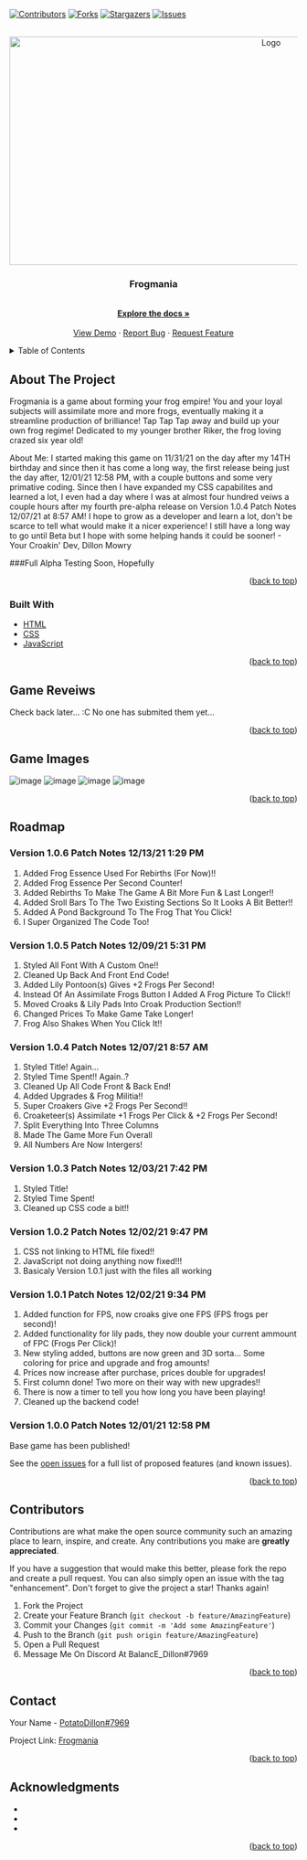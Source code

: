 <div id="top"></div>
<!--
*** Thanks for checking out the Best-README-Template. If you have a suggestion
*** that would make this better, please fork the repo and create a pull request
*** or simply open an issue with the tag "enhancement".
*** Don't forget to give the project a star!
*** Thanks again! Now go create something AMAZING! :D
-->



<!-- PROJECT SHIELDS -->
<!--
*** I'm using markdown "reference style" links for readability.
*** Reference links are enclosed in brackets [ ] instead of parentheses ( ).
*** See the bottom of this document for the declaration of the reference variables
*** for contributors-url, forks-url, etc. This is an optional, concise syntax you may use.
*** https://www.markdownguide.org/basic-syntax/#reference-style-links
-->
[![Contributors][contributors-shield]][contributors-url]
[![Forks][forks-shield]][forks-url]
[![Stargazers][stars-shield]][stars-url]
[![Issues][issues-shield]][issues-url]



<!-- PROJECT LOGO -->
<br/>
<div align="center">
  <a href="https://github.com/DillonM07/Frogmania">
    <img src="https://images-ext-2.discordapp.net/external/Z7Om6fkTCVpn0VXk_q7oM0vnoHdX2VqhVnpb2_wgtc8/https/repository-images.githubusercontent.com/433945027/72500eb0-c0c6-4494-a7bf-78e74b32e149?width=500&height=250" alt="Logo" width="900" height="400">
  </a>

<h3 align="center">Frogmania</h3>

  <p align="center">
    <br/>
    <a href="https://github.com/DillonM07/Frogmania"><strong>Explore the docs »</strong></a>
    <br/>
    <br/>
    <a href="https://dillonm07.github.io/Frogmania/">View Demo</a>
    ·
    <a href="https://github.com/DillonM07/Frogmania/issues">Report Bug</a>
    ·
    <a href="https://github.com/DillonM07/Frogmania/issues">Request Feature</a>
  </p>
</div>



<!-- TABLE OF CONTENTS -->
<details>
  <summary>Table of Contents</summary>
  <ol>
    <li>
      <a href="#about-the-project">About The Project</a>
      <ul>
        <li><a href="#built-with">Built With</a></li>
      </ul>
      <ul>
        <li><a href="#installation">Game Reveiws</a></li>
      </ul>
    </li>
    <li><a href="#usage">Contributors</a></li>
    <li><a href="#roadmap">Roadmap</a></li>
    <li><a href="#contributing">How To Contribute</a></li>
    <li><a href="#contact">Discord Server & ID</a></li>
    <li><a href="#acknowledgments">Acknowledgments</a></li>
  </ol>
</details>



<!-- ABOUT THE PROJECT -->
## About The Project



Frogmania is a game about forming your frog empire! You and your loyal subjects will assimilate more and more frogs, eventually making it a streamline production of brilliance! Tap Tap Tap away and build up your own frog regime! Dedicated to my younger brother Riker, the frog loving crazed six year old!

About Me:
I started making this game on 11/31/21 on the day after my 14TH birthday and since then it has come a long way, the first release being just the day after, 12/01/21 12:58 PM, with a couple buttons and some very primative coding. Since then I have expanded my CSS capabilites and learned a lot, I even had a day where I was at almost four hundred veiws a couple hours after my fourth pre-alpha release on Version 1.0.4 Patch Notes 12/07/21 at 8:57 AM! I hope to grow as a developer and learn a lot, don't be scarce to tell what would make it a nicer experience! I still have a long way to go until Beta but I hope with some helping hands it could be sooner! - Your Croakin' Dev, Dillon Mowry

###Full Alpha Testing Soon, Hopefully

<p align="right">(<a href="#top">back to top</a>)</p>



### Built With

* [HTML](https://developer.mozilla.org/en-US/docs/Web/HTML)
* [CSS](https://developer.mozilla.org/en-US/docs/Web/CSS)
* [JavaScript](https://www.javascript.com/)

<p align="right">(<a href="#top">back to top</a>)</p>



<!-- GETTING STARTED -->
## Game Reveiws

Check back later... :C No one has submited them yet... 



<p align="right">(<a href="#top">back to top</a>)</p>



<!-- USAGE EXAMPLES -->
## Game Images
![image](https://user-images.githubusercontent.com/94626062/148658413-09204541-020d-4721-9694-ab0cf406ea21.png)
![image](https://user-images.githubusercontent.com/94626062/148658512-355c0ac5-f41b-40c5-b334-d2b455eba544.png)
![image](https://user-images.githubusercontent.com/94626062/148658544-53dac66e-b9b3-41ac-8050-3400a890743e.png)
![image](https://user-images.githubusercontent.com/94626062/148658427-3249ecee-bc83-4cd5-a3ec-9a52f2baf3bc.png)


<p align="right">(<a href="#top">back to top</a>)</p>



<!-- ROADMAP -->
## Roadmap

### Version 1.0.6 Patch Notes 12/13/21 1:29 PM
1) Added Frog Essence Used For Rebirths (For Now)!!
2) Added Frog Essence Per Second Counter!
3) Added Rebirths To Make The Game A Bit More Fun & Last Longer!!
4) Added Sroll Bars To The Two Existing Sections So It Looks A Bit Better!!
5) Added A Pond Background To The Frog That You Click!
6) I Super Organized The Code Too!

### Version 1.0.5 Patch Notes 12/09/21 5:31 PM
1) Styled All Font With A Custom One!!
2) Cleaned Up Back And Front End Code!
3) Added Lily Pontoon(s) Gives +2 Frogs Per Second!
4) Instead Of An Assimilate Frogs Button I Added A Frog Picture To Click!!
5) Moved Croaks & Lily Pads Into Croak Production Section!!
6) Changed Prices To Make Game Take Longer!
7) Frog Also Shakes When You Click It!!

### Version 1.0.4 Patch Notes 12/07/21 8:57 AM
1) Styled Title! Again...
2) Styled Time Spent!! Again..?
3) Cleaned Up All Code Front & Back End!
4) Added Upgrades & Frog Militia!!
5) Super Croakers Give +2 Frogs Per Second!!
6) Croaketeer(s) Assimilate +1 Frogs Per Click & +2 Frogs Per Second!
7) Split Everything Into Three Columns
8) Made The Game More Fun Overall
9) All Numbers Are Now Intergers!

### Version 1.0.3 Patch Notes 12/03/21 7:42 PM
1) Styled Title!
2) Styled Time Spent!
3) Cleaned up CSS code a bit!!

### Version 1.0.2 Patch Notes 12/02/21 9:47 PM
1) CSS not linking to HTML file fixed!!
2) JavaScript not doing anything now fixed!!!
3) Basicaly Version 1.0.1 just with the files all working

### Version 1.0.1 Patch Notes 12/02/21 9:34 PM
1) Added function for FPS, now croaks give one FPS (FPS frogs per second)!
2) Added functionality for lily pads, they now double your current ammount of FPC (Frogs Per Click)!
3) New styling added, buttons are now green and 3D sorta... Some coloring for price and upgrade and frog amounts!
4) Prices now increase after purchase, prices double for upgrades!
5) First column done! Two more on their way with new upgrades!!
6) There is now a timer to tell you how long you have been playing!
7) Cleaned up the backend code!


### Version 1.0.0 Patch Notes 12/01/21 12:58 PM
Base game has been published!

See the [open issues](https://github.com/DillonM07/Frogmania/issues) for a full list of proposed features (and known issues).

<p align="right">(<a href="#top">back to top</a>)</p>



<!-- CONTRIBUTING -->
## Contributors

Contributions are what make the open source community such an amazing place to learn, inspire, and create. Any contributions you make are **greatly appreciated**.

If you have a suggestion that would make this better, please fork the repo and create a pull request. You can also simply open an issue with the tag "enhancement".
Don't forget to give the project a star! Thanks again!

1. Fork the Project
2. Create your Feature Branch (`git checkout -b feature/AmazingFeature`)
3. Commit your Changes (`git commit -m 'Add some AmazingFeature'`)
4. Push to the Branch (`git push origin feature/AmazingFeature`)
5. Open a Pull Request
6. Message Me On Discord At BalancE_Dillon#7969

<p align="right">(<a href="#top">back to top</a>)</p>




<!-- CONTACT -->
## Contact

Your Name - [PotatoDillon#7969](https://discord.com/)

Project Link: [Frogmania](https://github.com/DillonM07/Frogmania)

<p align="right">(<a href="#top">back to top</a>)</p>



<!-- ACKNOWLEDGMENTS -->
## Acknowledgments

* []()
* []()
* []()

<p align="right">(<a href="#top">back to top</a>)</p>



<!-- MARKDOWN LINKS & IMAGES -->
<!-- https://www.markdownguide.org/basic-syntax/#reference-style-links -->
[contributors-shield]: https://img.shields.io/github/contributors/DillonM07/Frogmania.svg?style=for-the-badge
[contributors-url]: https://github.com/DillonM07/Frogmania/graphs/contributors
[forks-shield]: https://img.shields.io/github/forks/DillonM07/Frogmania.svg?style=for-the-badge
[forks-url]: https://github.com/DillonM07/Frogmania/network/members
[stars-shield]: https://img.shields.io/github/stars/DillonM07/Frogmania.svg?style=for-the-badge
[stars-url]: https://github.com/DillonM07/Frogmania/stargazers
[issues-shield]: https://img.shields.io/github/issues/DillonM07/Frogmania.svg?style=for-the-badge
[issues-url]: https://github.com/DillonM07/Frogmania/issues
[license-shield]: https://img.shields.io/github/license/DillonM07/Frogmania.svg?style=for-the-badge
[product-screenshot]: https://images-ext-2.discordapp.net/external/Z7Om6fkTCVpn0VXk_q7oM0vnoHdX2VqhVnpb2_wgtc8/https/repository-images.githubusercontent.com/433945027/72500eb0-c0c6-4494-a7bf-78e74b32e149?width=500&height=250
